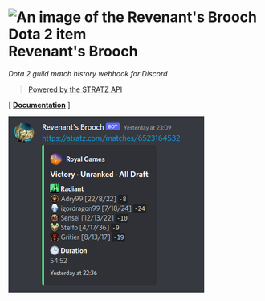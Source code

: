 # ![An image of the Revenant's Brooch Dota 2 item](https://static.wikia.nocookie.net/dota2_gamepedia/images/3/37/Revenant%27s_Brooch_icon.png/revision/latest?cb=20220227041411 "An image of the Revenant's Brooch Dota 2 item") Revenant's Brooch

_Dota 2 guild match history webhook for Discord_

> [Powered by the STRATZ API](https://stratz.com/)

\[ [**Documentation**](https://github.com/RYGhub/revenants-brooch/wiki) \]

![A Discord embed displaying the results of a Dota guild match, including icons for the played heroes, KDA scores, IMP evaluation and match duration](media/screenshot-1.png "A Discord embed displaying the results of a Dota guild match, including icons for the played heroes, KDA scores, IMP evaluation and match duration")
